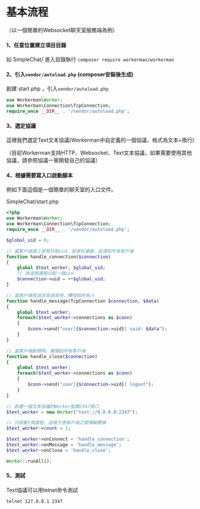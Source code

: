 # 基本流程
（以一個簡單的Websocket聊天室服務端為例）

#### 1、任意位置建立項目目錄
如 SimpleChat/
進入目錄執行 `composer require workerman/workerman`

#### 2、引入`vendor/autoload.php` (composer安裝後生成)
創建 start.php ，引入`vendor/autoload.php` 
```php
use Workerman\Worker;
use Workerman\Connection\TcpConnection;
require_once __DIR__ . '/vendor/autoload.php';
```

#### 3、選定協議
這裡我們選定Text文本協議(Workerman中自定義的一個協議，格式為文本+換行)

（目前Workerman支持HTTP、Websocket、Text文本協議，如果需要使用其他協議，請參照協議一章開發自己的協議）

#### 4、根據需要寫入口啟動腳本
例如下面這個是一個簡單的聊天室的入口文件。

SimpleChat/start.php
```php
<?php
use Workerman\Worker;
use Workerman\Connection\TcpConnection;
require_once __DIR__ . '/vendor/autoload.php';

$global_uid = 0;

// 當客戶端連上來時分配uid，並保存連接，並通知所有客戶端
function handle_connection($connection)
{
    global $text_worker, $global_uid;
    // 為這個連接分配一個uid
    $connection->uid = ++$global_uid;
}

// 當客戶端發送消息過來時，轉發給所有人
function handle_message(TcpConnection $connection, $data)
{
    global $text_worker;
    foreach($text_worker->connections as $conn)
    {
        $conn->send("user[{$connection->uid}] said: $data");
    }
}

// 當客戶端斷開時，廣播給所有客戶端
function handle_close($connection)
{
    global $text_worker;
    foreach($text_worker->connections as $conn)
    {
        $conn->send("user[{$connection->uid}] logout");
    }
}

// 創建一個文本協議的Worker監聽2347接口
$text_worker = new Worker("text://0.0.0.0:2347");

// 只啟動1個進程，這樣方便客戶端之間傳輸數據
$text_worker->count = 1;

$text_worker->onConnect = 'handle_connection';
$text_worker->onMessage = 'handle_message';
$text_worker->onClose = 'handle_close';

Worker::runAll();

```

#### 5、測試
Text協議可以用telnet命令測試
```shell
telnet 127.0.0.1 2347
```

